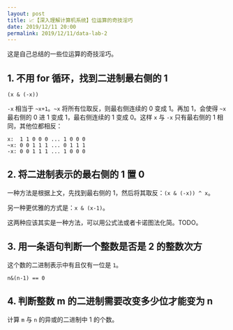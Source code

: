 ```yaml
---
layout: post
title: 📈【深入理解计算机系统】位运算的奇技淫巧
date: 2019/12/11 20:00
permalink: 2019/12/11/data-lab-2
---
```


这是自己总结的一些位运算的奇技淫巧。

## 1. 不用 for 循环，找到二进制最右侧的 1
`(x & (-x))`

`-x` 相当于 `~x+1`。`~x` 将所有位取反，则最右侧连续的 0 变成 1。再加 1，会使得 `~x` 最右侧的 0 进 1 变成 1，最右侧连续的 1 变成 0。这样 `x` 与 `-x` 只有最右侧的 1 相同，其他位都相反：
```
x:  1 1 0 0 0 ... 1 0 0 0
~x: 0 0 1 1 1 ... 0 1 1 1
-x: 0 0 1 1 1 ... 1 0 0 0
```

## 2. 将二进制表示的最右侧的 1 置 0
一种方法是根据上文，先找到最右侧的 1，然后将其取反：`(x & (-x)) ^ x`。  

另一种更优雅的方式是：`x & (x-1)`。

这两种应该其实是一种方法，可以用公式法或者卡诺图法化简。TODO。

## 3. 用一条语句判断一个整数是否是 2 的整数次方
这个数的二进制表示中有且仅有一位是 `1`。
```
n&(n-1) == 0
```

## 4. 判断整数 m 的二进制需要改变多少位才能变为 n
计算 `m` 与 `n` 的异或的二进制中 1 的个数。